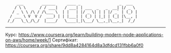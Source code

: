          ___        ______     ____ _                 _  ___  
        / \ \      / / ___|   / ___| | ___  _   _  __| |/ _ \ 
       / _ \ \ /\ / /\___ \  | |   | |/ _ \| | | |/ _` | (_) |
      / ___ \ V  V /  ___) | | |___| | (_) | |_| | (_| |\__, |
     /_/   \_\_/\_/  |____/   \____|_|\___/ \__,_|\__,_|  /_/ 
 ----------------------------------------------------------------- 

Курс: https://www.coursera.org/learn/building-modern-node-applications-on-aws/home/week/1 Сертифікат: https://coursera.org/share/9dd8a4284164d8a3dfdcd131fbb6a0f0
